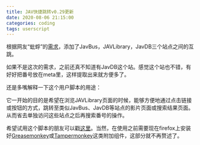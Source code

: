 ```yaml
---
title: JAV快捷跳转v0.29更新
date: 2020-08-06 21:15:00
categories: coding
tags: userscript
---
```


根据网友“蚍蜉”的[需求][1]，添加了JavBus，JAVLibrary，JavDB三个站点之间的互跳。

<!-- more -->

如果不是这次的需求，之前还真不知道有JavDB这个站。感觉这个站也不错，有好好把番号放在meta里，这样提取出来就方便多了。

还是多嘴解释一下这个用户脚本的用途：

它一开始的目的是希望在浏览JAVLibrary页面的时候，能够方便地通过点击链接或按钮的方式，跳转至类似JavBus、JavDB等站点的影片页面或搜索结果页面。从而省去单独访问这些站点之后再搜索番号的操作。

希望试用这个脚本的朋友可以戳[这里][2]。当然，在使用之前需要现在firefox上安装好[Greasemonkey][3]或[Tampermonkey][4]这类附加组件，这部分就不再赘述了。

[1]: https://sleazyfork.org/zh-CN/scripts/377603-jav%E5%BF%AB%E6%8D%B7%E8%B7%B3%E8%BD%AC/discussions/53543 "需求"
[2]: https://sleazyfork.org/zh-CN/scripts/377603-jav%E5%BF%AB%E6%8D%B7%E8%B7%B3%E8%BD%AC "这里"
[3]: https://addons.mozilla.org/zh-CN/firefox/addon/greasemonkey/ "Greasemonkey"
[4]: https://addons.mozilla.org/zh-CN/firefox/addon/tampermonkey/ "Tampermonkey"
